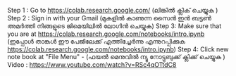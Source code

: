 Step 1 : Go to https://colab.research.google.com/ (ലിങ്കിൽ ക്ലിക് ചെയ്യുക )
Step 2 : Sign in with your Gmail (മുകളിൽ കാണുന്ന സൈൻ ഇൻ ബട്ടൺ അമർത്തി നിങ്ങളുടെ ജിമെയിലിൽ ലോഗിൻ ചെയ്യുക)
Step 3: Make sure that you are at https://colab.research.google.com/notebooks/intro.ipynb (ഇപ്പോൾ താങ്കൾ ഈ പേജിലേക്ക് എത്തിച്ചേർന്നു എന്നുറപ്പിക്കുക https://colab.research.google.com/notebooks/intro.ipynb)
Step 4: Click new note book at "File Menu" - (ഫയൽ മെനുവിൽ ന്യൂ നോട്ടുബുക്ക് ക്ലിക്ക് ചെയ്യുക )
Video : https://www.youtube.com/watch?v=RSc4qOTtdC8
